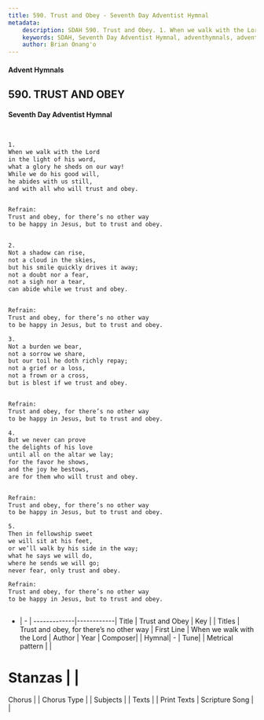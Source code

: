 ```yaml
---
title: 590. Trust and Obey - Seventh Day Adventist Hymnal
metadata:
    description: SDAH 590. Trust and Obey. 1. When we walk with the Lord in the light of his word, what a glory he sheds on our way! While we do his good will, he abides with us still, and with all who will trust and obey. 
    keywords: SDAH, Seventh Day Adventist Hymnal, adventhymnals, advent hymnals, Trust and Obey, When we walk with the Lord ,Trust and obey, for there’s no other way
    author: Brian Onang'o
---
```


#### Advent Hymnals
## 590. TRUST AND OBEY
#### Seventh Day Adventist Hymnal

```txt


1.
When we walk with the Lord
in the light of his word,
what a glory he sheds on our way!
While we do his good will,
he abides with us still,
and with all who will trust and obey.


Refrain:
Trust and obey, for there’s no other way
to be happy in Jesus, but to trust and obey.


2.
Not a shadow can rise,
not a cloud in the skies,
but his smile quickly drives it away;
not a doubt nor a fear,
not a sigh nor a tear,
can abide while we trust and obey.


Refrain:
Trust and obey, for there’s no other way
to be happy in Jesus, but to trust and obey.

3.
Not a burden we bear,
not a sorrow we share,
but our toil he doth richly repay;
not a grief or a loss,
not a frown or a cross,
but is blest if we trust and obey.


Refrain:
Trust and obey, for there’s no other way
to be happy in Jesus, but to trust and obey.

4.
But we never can prove
the delights of his love
until all on the altar we lay;
for the favor he shows,
and the joy he bestows,
are for them who will trust and obey.


Refrain:
Trust and obey, for there’s no other way
to be happy in Jesus, but to trust and obey.

5.
Then in fellowship sweet
we will sit at his feet,
or we’ll walk by his side in the way;
what he says we will do,
where he sends we will go;
never fear, only trust and obey.

Refrain:
Trust and obey, for there’s no other way
to be happy in Jesus, but to trust and obey.



```

- |   -  |
-------------|------------|
Title | Trust and Obey |
Key |  |
Titles | Trust and obey, for there’s no other way |
First Line | When we walk with the Lord |
Author | 
Year | 
Composer|  |
Hymnal|  - |
Tune|  |
Metrical pattern | |
# Stanzas |  |
Chorus |  |
Chorus Type |  |
Subjects |  |
Texts |  |
Print Texts | 
Scripture Song |  |
  
